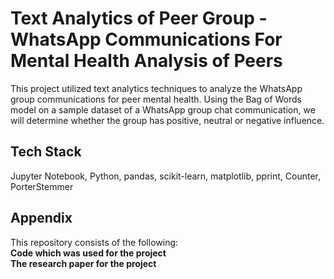 
# Text Analytics of Peer Group - WhatsApp Communications For Mental Health Analysis of Peers

This project utilized text analytics techniques to analyze the WhatsApp group communications for peer mental health.
Using the Bag of Words model on a sample dataset of a WhatsApp group chat communication, we will determine whether the group has positive, neutral or negative influence.


## Tech Stack

Jupyter Notebook, Python, pandas, scikit-learn, matplotlib, pprint, Counter, PorterStemmer


## Appendix

This repository consists of the following:\
**Code which was used for the project**\
**The research paper for the project**
